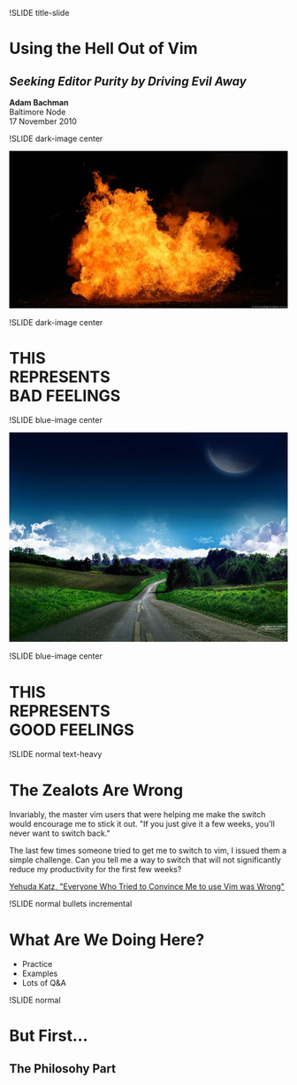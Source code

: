 !SLIDE title-slide
# Using the Hell Out of Vim

## *Seeking Editor Purity by Driving Evil Away*

**Adam Bachman**  
Baltimore Node  
17 November 2010

!SLIDE dark-image center

![fire!](fire_in_hell.jpg)

!SLIDE dark-image center
# THIS<br>REPRESENTS<br>BAD FEELINGS

!SLIDE blue-image center

![sky](stairway-to-heaven.jpg)

!SLIDE blue-image center
# THIS<br>REPRESENTS<br>GOOD FEELINGS

!SLIDE normal text-heavy

# The Zealots Are Wrong

Invariably, the master vim users that were helping me make the switch would
encourage me to stick it out. "If you just give it a few weeks,
you'll never want to switch back."

The last few times someone tried to get me to switch to vim, I issued them a
simple challenge. Can you tell me a way to switch that will not significantly
reduce my productivity for the first few weeks?

[Yehuda Katz, "Everyone Who Tried to Convince Me to use Vim was
Wrong"](http://yehudakatz.com/2010/07/29/everyone-who-tried-to-convince-me-to-use-vim-was-wrong/)

!SLIDE normal bullets incremental

# What Are We Doing Here?

* Practice
* Examples
* Lots of Q&amp;A

!SLIDE normal
# But First...

## The Philosohy Part


